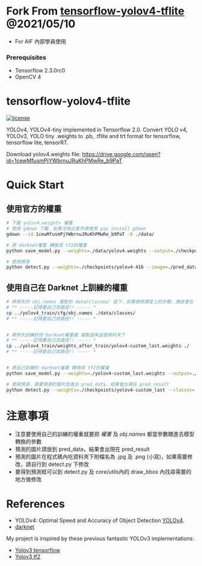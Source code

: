 # Fork From [tensorflow-yolov4-tflite](https://github.com/hunglc007/tensorflow-yolov4-tflite) @2021/05/10
- For AIF 內部學員使用

### Prerequisites
* Tensorflow 2.3.0rc0
* OpenCV 4

# tensorflow-yolov4-tflite
[![license](https://img.shields.io/github/license/mashape/apistatus.svg)](LICENSE)

YOLOv4, YOLOv4-tiny Implemented in Tensorflow 2.0. 
Convert YOLO v4, YOLOv3, YOLO tiny .weights to .pb, .tflite and trt format for tensorflow, tensorflow lite, tensorRT.

Download yolov4.weights file: https://drive.google.com/open?id=1cewMfusmPjYWbrnuJRuKhPMwRe_b9PaT


# Quick Start

## 使用官方的權重
```bash
# 下載 yolov4.weights 權重
# 使用 gdown 下載，如果沒有此套件請使用 pip install gdown
gdown --id 1cewMfusmPjYWbrnuJRuKhPMwRe_b9PaT -O ./data/

# 將 darknet權重 轉換成 tf2的權重
python save_model.py --weights=./data/yolov4.weights --output=./checkpoints/yolov4-416 --input_size=416 --model yolov4

# 使用預測
python detect.py --weights=./checkpoints/yolov4-416 --image=./pred_data --output=./pred_result

```


## 使用自己在 Darknet 上訓練的權重 
```bash
# 將原先的 obj.names 複製到 data/classes/ 底下，如果使用課堂上的步驟，應該會在 yolov4_train/cfg/obj.names
# ** -----記得要自己改路徑!! ----- *
cp ../yolov4_train/cfg/obj.names ./data/classes/
# ** -----記得要自己改路徑!! ----- *


# 將原先訓練好的 Darknet權重檔 複製過來這個資料夾下
# ** -----記得要自己改路徑!! ----- *
cp ../yolov4_train/weights_after_train/yolov4-custom_last.weights ./
# ** -----記得要自己改路徑!! ----- *


# 將自己訓練的 darknet權重 轉換成 tf2的權重
python save_model.py --weights=./yolov4-custom_last.weights --output=./checkpoints/yolov4-custom_last --classes=./data/classes/obj.names --input_size=416 --model=yolov4

# 使用預測，需要預測的圖片放進去 pred_data，結果會出現在 pred_result
python detect.py --weights=./checkpoints/yolov4-custom_last --classes=./data/classes/obj.names --image=./pred_data --output=./pred_result

```

# 注意事項

  * 注意要使用自己的訓練的權重就要把 *權重* 及 *obj.names* 都當參數餵進去模型轉換的參數
  * 預測的圖片請放到 pred_data，結果會出現在 pred_result
  * 預測的圖片在程式碼內吃資料夾下附檔名為 .jpg 及 .png (小寫)，如果需要修改，請自行到 detect.py 下修改
  * 要得到預測框可以到 detect.py 及 core/utils內的 draw_bbox 內找尋需要的地方做修改

# References

  * YOLOv4: Optimal Speed and Accuracy of Object Detection [YOLOv4](https://arxiv.org/abs/2004.10934).
  * [darknet](https://github.com/AlexeyAB/darknet)
  
   My project is inspired by these previous fantastic YOLOv3 implementations:
  * [Yolov3 tensorflow](https://github.com/YunYang1994/tensorflow-yolov3)
  * [Yolov3 tf2](https://github.com/zzh8829/yolov3-tf2)
